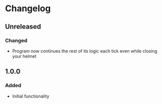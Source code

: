 # Changelog

## Unreleased

### Changed
- Program now continues the rest of its logic each tick even while closing your helmet

## 1.0.0

### Added
- Initial functionality
